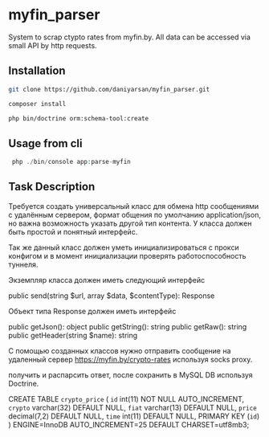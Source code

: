 
# myfin_parser

System to scrap ctypto rates from myfin.by. All data can be accessed via small API by http requests. 

## Installation

```bash
git clone https://github.com/daniyarsan/myfin_parser.git

composer install

php bin/doctrine orm:schema-tool:create
```

## Usage from cli

```php
 php ./bin/console app:parse-myfin
 ```
 
## Task Description


Требуется создать универсальный класс для обмена http сообщениями с удалённым сервером, формат общения по умолчанию application/json, но важна возможность указать другой тип контента. У класса должен быть простой и понятный интерфейс.

Так же данный класс должен уметь инициализироваться с прокси конфигом и в момент инициализации проверять работоспособность туннеля.

Экземпляр класса должен иметь следующий интерфейс

public send(string $url, array $data, $contentType): Response

Объект типа Response должен иметь интерфейс

public getJson(): object
public getString(): string
public getRaw(): string
public getHeader(string $name): string

С помощью созданных классов нужно отправить сообщение на удаленный сервер https://myfin.by/crypto-rates используя socks proxy.

получить и распарсить ответ, после сохранить в MySQL DB используя Doctrine.

CREATE TABLE `crypto_price` (
`id` int(11) NOT NULL AUTO\_INCREMENT,
`crypto` varchar(32) DEFAULT NULL,
`fiat` varchar(13) DEFAULT NULL,
`price` decimal(7,2) DEFAULT NULL,
`time` int(11) DEFAULT NULL,
PRIMARY KEY (`id`)
) ENGINE=InnoDB AUTO\_INCREMENT=25 DEFAULT CHARSET=utf8mb3;



